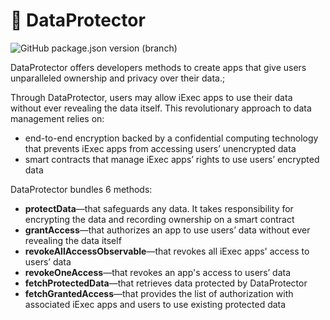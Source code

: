 # 🔐 DataProtector

![GitHub package.json version (branch)](https://img.shields.io/github/package-json/v/iExecBlockchainComputing/dataprotector-sdk/develop?filename=packages%2Fsdk%2Fpackage.json&color=green)

DataProtector offers developers methods to create apps that give users unparalleled ownership and privacy over their data.;

Through DataProtector, users may allow iExec apps to use their data without ever revealing the data itself. This revolutionary approach to data management relies on:

- end-to-end encryption backed by a confidential computing technology that prevents iExec apps from accessing users’ unencrypted data
- smart contracts that manage iExec apps’ rights to use users’ encrypted data

DataProtector bundles 6 methods:

- **protectData**—that safeguards any data. It takes responsibility for encrypting the data and recording ownership on a smart contract
- **grantAccess**—that authorizes an app to use users’ data without ever revealing the data itself
- **revokeAllAccessObservable**—that revokes all iExec apps' access to users’ data
- **revokeOneAccess**—that revokes an app's access to users’ data
- **fetchProtectedData**—that retrieves data protected by DataProtector
- **fetchGrantedAccess**—that provides the list of authorization with associated iExec apps and users to use existing protected data
